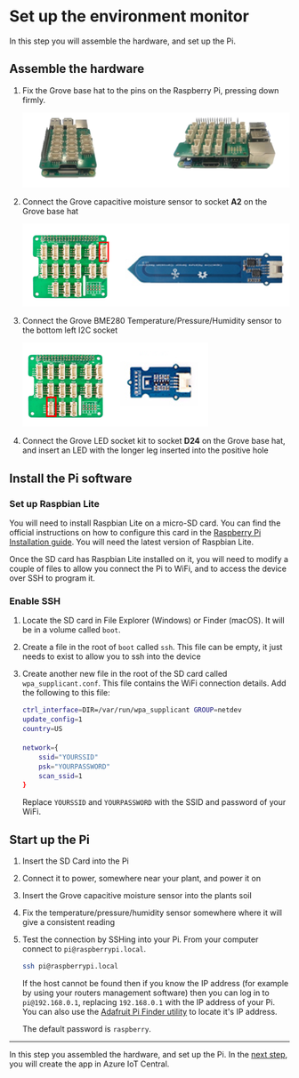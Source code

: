 # Set up the environment monitor

In this step you will assemble the hardware, and set up the Pi.

## Assemble the hardware

1. Fix the Grove base hat to the pins on the Raspberry Pi, pressing down firmly.

   ![The Grove base hat attached to a Raspberry Pi](../Images/PiWithHat.png)

1. Connect the Grove capacitive moisture sensor to socket **A2** on the Grove base hat

   ![The pin location for the moisture sensor](../Images/MoisturePin.png)

1. Connect the Grove BME280 Temperature/Pressure/Humidity sensor to the bottom left I2C socket

   ![The pin location for the temperature/pressure/humidity sensor](../Images/BmePin.png)

1. Connect the Grove LED socket kit to socket **D24** on the Grove base hat, and insert an LED with the longer leg inserted into the positive hole

## Install the Pi software

### Set up Raspbian Lite

You will need to install Raspbian Lite on a micro-SD card. You can find the official instructions on how to configure this card in the [Raspberry Pi Installation guide](https://www.raspberrypi.org/documentation/installation/installing-images/README.md). You will need the latest version of Raspbian Lite.

Once the SD card has Raspbian Lite installed on it, you will need to modify a couple of files to allow you connect the Pi to WiFi, and to access the device over SSH to program it.

### Enable SSH

1. Locate the SD card in File Explorer (Windows) or Finder (macOS). It will be in a volume called `boot`.

1. Create a file in the root of `boot` called `ssh`. This file can be empty, it just needs to exist to allow you to ssh into the device

1. Create another new file in the root of the SD card called `wpa_supplicant.conf`. This file contains the WiFi connection details. Add the following to this file:

    ```sh
    ctrl_interface=DIR=/var/run/wpa_supplicant GROUP=netdev
    update_config=1
    country=US

    network={
        ssid="YOURSSID"
        psk="YOURPASSWORD"
        scan_ssid=1
    }
    ```

    Replace `YOURSSID` and `YOURPASSWORD` with the SSID and password of your WiFi.

## Start up the Pi

1. Insert the SD Card into the Pi

1. Connect it to power, somewhere near your plant, and power it on

1. Insert the Grove capacitive moisture sensor into the plants soil

1. Fix the temperature/pressure/humidity sensor somewhere where it will give a consistent reading

1. Test the connection by SSHing into your Pi. From your computer connect to `pi@raspberrypi.local`.

    ```sh
    ssh pi@raspberrypi.local
    ```

    If the host cannot be found then if you know the IP address (for example by using your routers management software) then you can log in to `pi@192.168.0.1`, replacing `192.168.0.1` with the IP address of your Pi. You can also use the [Adafruit Pi Finder utility](https://learn.adafruit.com/the-adafruit-raspberry-pi-finder/finding-and-connecting) to locate it's IP address.

    The default password is `raspberry`.

<hr>

In this step you assembled the hardware, and set up the Pi. In the [next step](./CreateTheAppInIoTCentral.md), you will create the app in Azure IoT Central.
